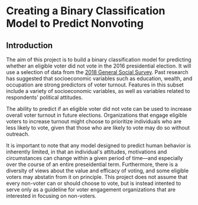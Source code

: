 # Creating a Binary Classification Model to Predict Nonvoting

## Introduction 
The aim of this project is to build a binary classification model for predicting whether an eligible voter did not vote in the 2016 presidential election. 
It will use a selection of data from the [2018 General Social Survey](https://gss.norc.org/). 
Past research has suggested that socioeconomic variables such as education, wealth, and occupation are strong predictors of voter turnout. Features in this subset include a variety of socioeconomic variables, as well as variables related to respondents' political attitudes. 

The ability to predict if an eligible voter did not vote can be used to increase overall voter turnout in future elections. Organizations that engage eligible voters to increase turnout might choose to prioritize individuals who are less likely to vote, given that those who are likely to vote may do so without outreach.

It is important to note that any model designed to predict human behavior is inherently limited, in that an individual's attitudes, motivations and circumstances can change within a given period of time—and especially over the course of an entire preseidential term. 
Furthermore, there is a diversity of views about the value and efficacy of voting, and some eligible voters may abstatin from it on principle. 
This project does not assume that every non-voter can or should choose to vote, but is instead intented to serve only as a guideline for voter engagement organizations that are interested in focusing on non-voters.
